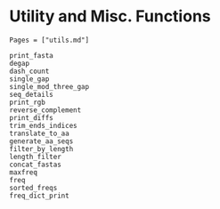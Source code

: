 # Utility and Misc. Functions


```@index
Pages = ["utils.md"]
```

```@docs
print_fasta
degap
dash_count
single_gap
single_mod_three_gap
seq_details
print_rgb
reverse_complement
print_diffs
trim_ends_indices
translate_to_aa
generate_aa_seqs
filter_by_length
length_filter
concat_fastas
maxfreq
freq
sorted_freqs
freq_dict_print
```
